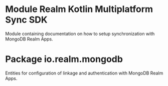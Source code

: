 # Module Realm Kotlin Multiplatform Sync SDK

Module containing documentation on how to setup synchronization with MongoDB Realm Apps.

# Package io.realm.mongodb

Entities for configuration of linkage and authentication with MongoDB Realm Apps.

